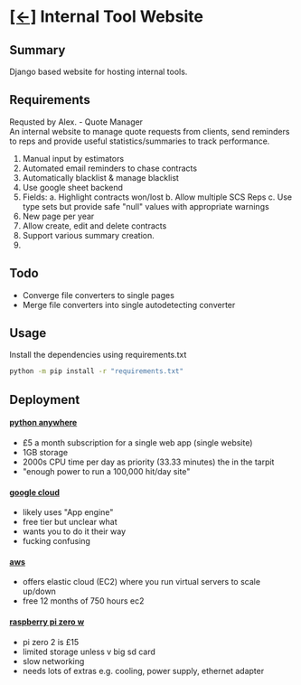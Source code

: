 # [[<-]](../README.md) Internal Tool Website
## Summary
Django based website for hosting internal tools.

## Requirements
Requsted by Alex. - Quote Manager \
An internal website to manage quote requests from clients, send reminders to reps and provide useful statistics/summaries to track performance.
1. Manual input by estimators
2. Automated email reminders to chase contracts
3. Automatically blacklist & manage blacklist
4. Use google sheet backend
5. Fields:
	a. Highlight contracts won/lost	
	b. Allow multiple SCS Reps
	c. Use type sets but provide safe "null" values with appropriate warnings
7. New page per year
8. Allow create, edit and delete contracts
9. Support various summary creation.
10. 
## Todo

- Converge file converters to single pages
- Merge file converters into single autodetecting converter


## Usage
Install the dependencies using requirements.txt
``` bash
python -m pip install -r "requirements.txt"
```

## Deployment
#### [python anywhere](https://pythonanywhere.com)
- £5 a month subscription for a single web app (single website)
- 1GB storage
- 2000s CPU time per day as priority (33.33 minutes) the in the tarpit
- "enough power to run a 100,000 hit/day site"

#### [google cloud](https://cloud.google.com)
- likely uses "App engine"
- free tier but unclear what
- wants you to do it their way
- fucking confusing

#### [aws](https://aws.amazon.com/free)
- offers elastic cloud (EC2) where you run virtual servers to scale up/down
- free 12 months of 750 hours ec2

#### [raspberry pi zero w](https://raspberrypi.org)
- pi zero 2 is £15
- limited storage unless v big sd card
- slow networking
- needs lots of extras e.g. cooling, power supply, ethernet adapter

